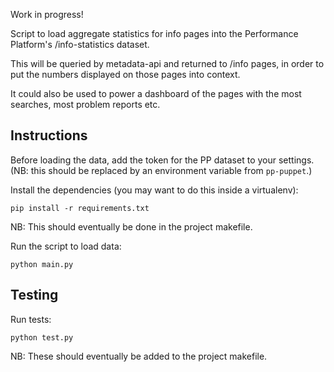 Work in progress!

Script to load aggregate statistics for info pages into the Performance
Platform's /info-statistics dataset.

This will be queried by metadata-api and returned to /info pages, in order
to put the numbers displayed on those pages into context.

It could also be used to power a dashboard of the pages with the most
searches, most problem reports etc.

Instructions
------------

Before loading the data, add the token for the PP dataset to your settings.
(NB: this should be replaced by an environment variable from `pp-puppet`.)

Install the dependencies (you may want to do this inside a virtualenv):

    pip install -r requirements.txt

NB: This should eventually be done in the project makefile.

Run the script to load data:

    python main.py

Testing
-------

Run tests:

    python test.py

NB: These should eventually be added to the project makefile.
